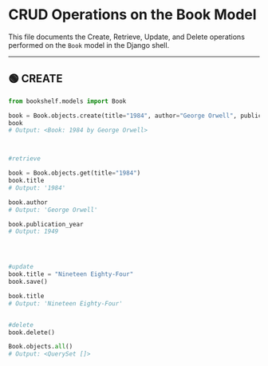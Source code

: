 # CRUD Operations on the Book Model

This file documents the Create, Retrieve, Update, and Delete operations performed on the `Book` model in the Django shell.

---

## 🟢 CREATE

```python
from bookshelf.models import Book

book = Book.objects.create(title="1984", author="George Orwell", publication_year=1949)
book
# Output: <Book: 1984 by George Orwell>



#retrieve

book = Book.objects.get(title="1984")
book.title
# Output: '1984'

book.author
# Output: 'George Orwell'

book.publication_year
# Output: 1949




#update
book.title = "Nineteen Eighty-Four"
book.save()

book.title
# Output: 'Nineteen Eighty-Four'


#delete
book.delete()

Book.objects.all()
# Output: <QuerySet []>